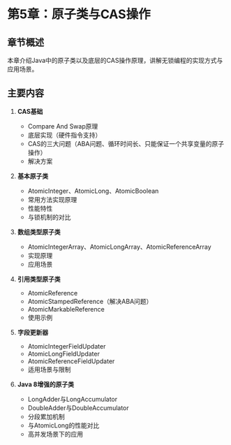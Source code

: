 # 第5章：原子类与CAS操作

## 章节概述
本章介绍Java中的原子类以及底层的CAS操作原理，讲解无锁编程的实现方式与应用场景。

## 主要内容
1. **CAS基础**
   - Compare And Swap原理
   - 底层实现（硬件指令支持）
   - CAS的三大问题（ABA问题、循环时间长、只能保证一个共享变量的原子操作）
   - 解决方案

2. **基本原子类**
   - AtomicInteger、AtomicLong、AtomicBoolean
   - 常用方法实现原理
   - 性能特性
   - 与锁机制的对比

3. **数组类型原子类**
   - AtomicIntegerArray、AtomicLongArray、AtomicReferenceArray
   - 实现原理
   - 应用场景

4. **引用类型原子类**
   - AtomicReference
   - AtomicStampedReference（解决ABA问题）
   - AtomicMarkableReference
   - 使用示例

5. **字段更新器**
   - AtomicIntegerFieldUpdater
   - AtomicLongFieldUpdater
   - AtomicReferenceFieldUpdater
   - 适用场景与限制

6. **Java 8增强的原子类**
   - LongAdder与LongAccumulator
   - DoubleAdder与DoubleAccumulator
   - 分段累加机制
   - 与AtomicLong的性能对比
   - 高并发场景下的应用 